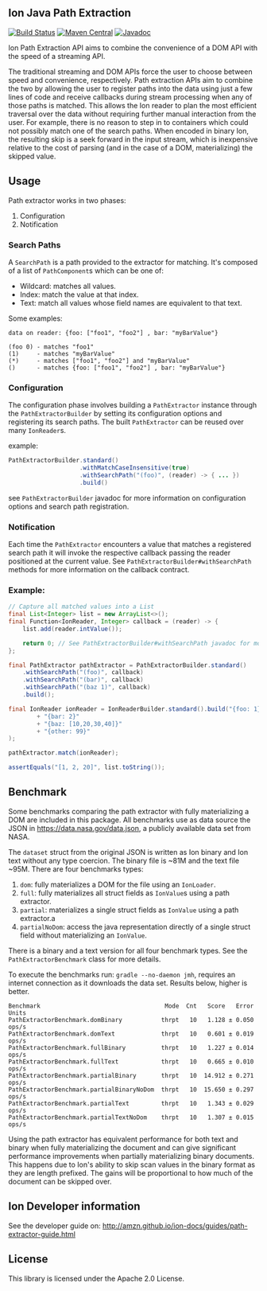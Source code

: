 ## Ion Java Path Extraction

[![Build Status](https://travis-ci.org/amzn/ion-java-path-extraction.svg?branch=master)](https://travis-ci.org/amzn/ion-java-path-extraction)
[![Maven Central](https://maven-badges.herokuapp.com/maven-central/software.amazon.ion/ion-java-path-extraction/badge.svg)](https://maven-badges.herokuapp.com/maven-central/software.amazon.ion/ion-java-path-extraction)
[![Javadoc](https://javadoc-badge.appspot.com/software.amazon.ion/ion-java-path-extraction.svg?label=javadoc)](http://www.javadoc.io/doc/software.amazon.ion/ion-java-path-extraction)

Ion Path Extraction API aims to combine the convenience of a DOM API with the speed of a streaming API.

The traditional streaming and DOM APIs force the user to choose between speed and convenience, respectively.
Path extraction APIs aim to combine the two by allowing the user to register paths into the data using just a
few lines of code and receive callbacks during stream processing when any of those paths is matched. This allows
the Ion reader to plan the most efficient traversal over the data without requiring further manual interaction
from the user. For example, there is no reason to step in to containers which could not possibly match one of
the search paths. When encoded in binary Ion, the resulting skip is a seek forward in the input stream, which
is inexpensive relative to the cost of parsing (and in the case of a DOM, materializing) the skipped value.

## Usage
Path extractor works in two phases:
1. Configuration
2. Notification

### Search Paths
A `SearchPath` is a path provided to the extractor for matching. It's composed of a list of `PathComponent`s
which can be one of:
* Wildcard: matches all values.
* Index: match the value at that index.
* Text: match all values whose field names are equivalent to that text.

Some examples:
```
data on reader: {foo: ["foo1", "foo2"] , bar: "myBarValue"}

(foo 0) - matches "foo1"
(1)     - matches "myBarValue"
(*)     - matches ["foo1", "foo2"] and "myBarValue"
()      - matches {foo: ["foo1", "foo2"] , bar: "myBarValue"}
```

### Configuration
The configuration phase involves building a `PathExtractor` instance through the `PathExtractorBuilder` by setting its
configuration options and registering its search paths. The built `PathExtractor` can be reused over many `IonReader`s.

example:

```java
PathExtractorBuilder.standard()
                    .withMatchCaseInsensitive(true)
                    .withSearchPath("(foo)", (reader) -> { ... })
                    .build()
```

see `PathExtractorBuilder` javadoc for more information on configuration options and search path registration.

### Notification
Each time the `PathExtractor` encounters a value that matches a registered search path it will invoke the respective
callback passing the reader positioned at the current value. See `PathExtractorBuilder#withSearchPath` methods for more
information on the callback contract.

### Example:

```java
// Capture all matched values into a List
final List<Integer> list = new ArrayList<>();
final Function<IonReader, Integer> callback = (reader) -> {
    list.add(reader.intValue());

    return 0; // See PathExtractorBuilder#withSearchPath javadoc for more details on the callback contract
};

final PathExtractor pathExtractor = PathExtractorBuilder.standard()
    .withSearchPath("(foo)", callback)
    .withSearchPath("(bar)", callback)
    .withSearchPath("(baz 1)", callback)
    .build();

final IonReader ionReader = IonReaderBuilder.standard().build("{foo: 1}"
        + "{bar: 2}"
        + "{baz: [10,20,30,40]}"
        + "{other: 99}"
);

pathExtractor.match(ionReader);

assertEquals("[1, 2, 20]", list.toString());
```

## Benchmark

Some benchmarks comparing the path extractor with fully materializing a DOM are included in this package. All benchmarks
use as data source the JSON in https://data.nasa.gov/data.json, a publicly available data set from NASA.

The `dataset` struct from the original JSON is written as Ion binary and Ion text without any type coercion. The
binary file is ~81M and the text file ~95M. There are four benchmarks types:
1. `dom`: fully materializes a DOM for the file using an `IonLoader`.
1. `full`: fully materializes all struct fields as `IonValue`s using a path extractor.
1. `partial`: materializes a single struct fields as `IonValue` using a path extractor.a
1. `partialNoDom`: access the java representation directly of a single struct field without materializing an `IonValue`.

There is a binary and a text version for all four benchmark types. See the `PathExtractorBenchmark` class for
more details.

To execute the benchmarks run: `gradle --no-daemon jmh`, requires an internet connection as it downloads the data set.
Results below, higher is better.

```
Benchmark                                   Mode  Cnt   Score   Error  Units
PathExtractorBenchmark.domBinary           thrpt   10   1.128 ± 0.050  ops/s
PathExtractorBenchmark.domText             thrpt   10   0.601 ± 0.019  ops/s
PathExtractorBenchmark.fullBinary          thrpt   10   1.227 ± 0.014  ops/s
PathExtractorBenchmark.fullText            thrpt   10   0.665 ± 0.010  ops/s
PathExtractorBenchmark.partialBinary       thrpt   10  14.912 ± 0.271  ops/s
PathExtractorBenchmark.partialBinaryNoDom  thrpt   10  15.650 ± 0.297  ops/s
PathExtractorBenchmark.partialText         thrpt   10   1.343 ± 0.029  ops/s
PathExtractorBenchmark.partialTextNoDom    thrpt   10   1.307 ± 0.015  ops/s
```

Using the path extractor has equivalent performance for both text and binary when fully materializing the document and
can give significant performance improvements when partially materializing binary documents. This happens due to Ion's
ability to skip scan values in the binary format as they are length prefixed. The gains will be proportional to how
much of the document can be skipped over.

## Ion Developer information
See the developer guide on: http://amzn.github.io/ion-docs/guides/path-extractor-guide.html

## License
This library is licensed under the Apache 2.0 License.
